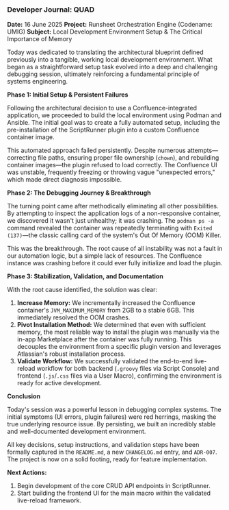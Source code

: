 ### Developer Journal: QUAD
**Date:** 16 June 2025
**Project:** Runsheet Orchestration Engine (Codename: UMIG)
**Subject:** Local Development Environment Setup & The Critical Importance of Memory

Today was dedicated to translating the architectural blueprint defined previously into a tangible, working local development environment. What began as a straightforward setup task evolved into a deep and challenging debugging session, ultimately reinforcing a fundamental principle of systems engineering.

**Phase 1: Initial Setup & Persistent Failures**

Following the architectural decision to use a Confluence-integrated application, we proceeded to build the local environment using Podman and Ansible. The initial goal was to create a fully automated setup, including the pre-installation of the ScriptRunner plugin into a custom Confluence container image.

This automated approach failed persistently. Despite numerous attempts—correcting file paths, ensuring proper file ownership (`chown`), and rebuilding container images—the plugin refused to load correctly. The Confluence UI was unstable, frequently freezing or throwing vague "unexpected errors," which made direct diagnosis impossible.

**Phase 2: The Debugging Journey & Breakthrough**

The turning point came after methodically eliminating all other possibilities. By attempting to inspect the application logs of a non-responsive container, we discovered it wasn't just unhealthy; it was crashing. The `podman ps -a` command revealed the container was repeatedly terminating with `Exited (137)`—the classic calling card of the system's Out Of Memory (OOM) Killer.

This was the breakthrough. The root cause of all instability was not a fault in our automation logic, but a simple lack of resources. The Confluence instance was crashing before it could ever fully initialize and load the plugin.

**Phase 3: Stabilization, Validation, and Documentation**

With the root cause identified, the solution was clear:

1. **Increase Memory:** We incrementally increased the Confluence container's `JVM_MAXIMUM_MEMORY` from 2GB to a stable 6GB. This immediately resolved the OOM crashes.
2. **Pivot Installation Method:** We determined that even with sufficient memory, the most reliable way to install the plugin was manually via the in-app Marketplace after the container was fully running. This decouples the environment from a specific plugin version and leverages Atlassian's robust installation process.
3. **Validate Workflow:** We successfully validated the end-to-end live-reload workflow for both backend (`.groovy` files via Script Console) and frontend (`.js`/`.css` files via a User Macro), confirming the environment is ready for active development.

**Conclusion**

Today's session was a powerful lesson in debugging complex systems. The initial symptoms (UI errors, plugin failures) were red herrings, masking the true underlying resource issue. By persisting, we built an incredibly stable and well-documented development environment.

All key decisions, setup instructions, and validation steps have been formally captured in the `README.md`, a new `CHANGELOG.md` entry, and `ADR-007`. The project is now on a solid footing, ready for feature implementation.

**Next Actions:**
1. Begin development of the core CRUD API endpoints in ScriptRunner.
2. Start building the frontend UI for the main macro within the validated live-reload framework.

